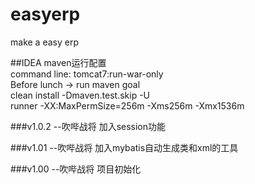 # easyerp
make a easy erp

##IDEA  maven运行配置  
command line: tomcat7:run-war-only  
Before lunch -> run maven goal  
clean install -Dmaven.test.skip -U  
runner -XX:MaxPermSize=256m -Xms256m -Xmx1536m

###v1.0.2 --吹哔战将
加入session功能

###v1.01 --吹哔战将
加入mybatis自动生成类和xml的工具

###v1.00 --吹哔战将
项目初始化
